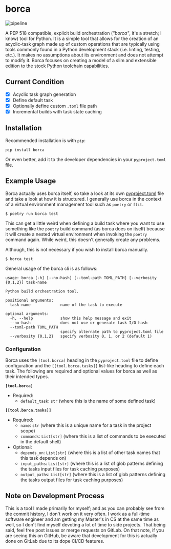 # borca

![pipeline](https://gitlab.com/AndrewSpittlemeister/borca/badges/master/pipeline.svg)

A PEP 518 compatible, explicit build orchestration (*"borca"*, it's a stretch; I know) tool for Python. It is a simple tool that allows for the creation of an acyclic-task graph made up of custom operations that are typically using tools commonly found in a Python development stack (i.e. linting, testing, etc.). It makes no assumptions about its environment and does not attempt to modify it. Borca focuses on creating a model of a slim and extensible edition to the stock Python toolchain capabilities.

## Current Condition
- [x] Acyclic task graph generation
- [x] Define default task
- [x] Optionally define custom `.toml` file path
- [x] Incremental builds with task state caching

## Installation
Recommended installation is with `pip`:
```
pip install borca
```

Or even better, add it to the developer dependencies in your `pyproject.toml` file.

## Example Usage
Borca actually uses borca itself, so take a look at its own [pyproject.toml](https://gitlab.com/AndrewSpittlemeister/borca/blob/master/pyproject.toml) file and take a look at how it is structured. I generally use borca in the context of a virtual environment management tool such as `poetry` or `flit`.

```
$ poetry run borca test
```
This can get a little weird when defining a build task where you want to use something like the `poetry` build command (as borca does on itself) because it will create a nested virtual environment when invoking the `poetry` command again. While weird, this doesn't generally create any problems.

Although, this is not necessary if you wish to install borca manually.
```
$ borca test
```

General usage of the borca cli is as follows:
```
usage: borca [-h] [--no-hash] [--toml-path TOML_PATH] [--verbosity {0,1,2}] task-name

Python build orchestration tool.

positional arguments:
  task-name             name of the task to execute

optional arguments:
  -h, --help            show this help message and exit
  --no-hash             does not use or generate task I/O hash
  --toml-path TOML_PATH
                        specify alternate path to pyproject.toml file
  --verbosity {0,1,2}   specify verbosity 0, 1, or 2 (default 1)
```

### Configuration
Borca uses the `[tool.borca]` heading in the `pyproject.toml` file to define configuration and the `[[tool.borca.tasks]]` list-like heading to define each task. The following are required and optional values for borca as well as their intended types.

**`[tool.borca]`**
- Required:
  - `default_task`: `str` (where this is the name of some defined task)

**`[[tool.borca.tasks]]`**
- Required:
  - `name`: `str` (where this is a unique name for a task in the project scope)
  - `commands`: `List[str]` (where this is a list of commands to be executed in the default shell)
- Optional:
  - `depends_on`: `List[str]` (where this is a list of other task names that this task depends on)
  - `input_paths`: `List[str]` (where this is a list of glob patterns defining the tasks input files for task caching purposes)
  - `output_paths`: `List[str]` (where this is a list of glob patterns defining the tasks output files for task caching purposes)

## Note on Development Process
This is a tool I made primarily for myself; and as you can probably see from the commit history, I don't work on it very often. I work as a full-time software engineer and am getting my Master's in CS at the same time as well, so I don't find myself devoting a lot of time to side projects. That being said, feel free post issues or merge requests on GitLab. On that note, if you are seeing this on GitHub, be aware that development for this is actually done on GitLab due to its dope CI/CD features.